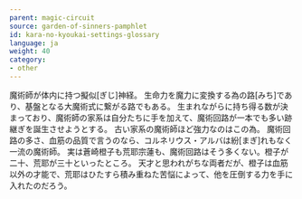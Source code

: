```yaml
---
parent: magic-circuit
source: garden-of-sinners-pamphlet
id: kara-no-kyoukai-settings-glossary
language: ja
weight: 40
category:
- other
---
```


魔術師が体内に持つ擬似[ぎじ]神経。
生命力を魔力に変換する為の路[みち]であり、基盤となる大魔術式に繋がる路でもある。
生まれながらに持ち得る数が決まっており、魔術師の家系は自分たちに手を加えて、魔術回路が一本でも多い跡継ぎを誕生させようとする。
古い家系の魔術師ほど強力なのはこの為。
魔術回路の多さ、血筋の品質で言うのなら、コルネリウス・アルバは紛[まぎ]れもなく一流の魔術師。
実は蒼崎橙子も荒耶宗蓮も、魔術回路はそう多くない。橙子が二十、荒耶が三十といったところ。
天才と思われがちな両者だが、橙子は血筋以外の才能で、荒耶はひたすら積み重ねた苦悩によって、他を圧倒する力を手に入れたのだろう。
